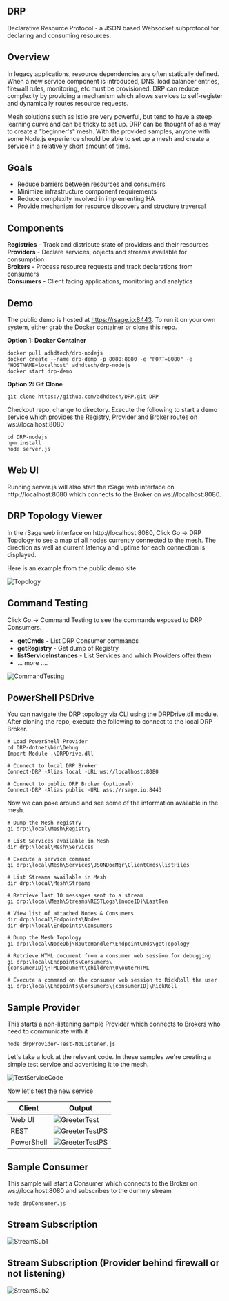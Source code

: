 ## DRP
Declarative Resource Protocol - a JSON based Websocket subprotocol for declaring and consuming resources.

## Overview
In legacy applications, resource dependencies are often statically defined.  When a new service component is
introduced, DNS, load balancer entries, firewall rules, monitoring, etc must be provisioned.  DRP can reduce
complexity by providing a mechanism which allows services to self-register and dynamically routes resource requests.

Mesh solutions such as Istio are very powerful, but tend to have a steep learning curve and can be tricky to set up.
DRP can be thought of as a way to create a "beginner's" mesh.  With the provided samples, anyone with some Node.js
experience should be able to set up a mesh and create a service in a relatively short amount of time.

## Goals
* Reduce barriers between resources and consumers
* Minimize infrastructure component requirements
* Reduce complexity involved in implementing HA
* Provide mechanism for resource discovery and structure traversal

## Components
**Registries** - Track and distribute state of providers and their resources<br>
**Providers** - Declare services, objects and streams available for consumption<br>
**Brokers** - Process resource requests and track declarations from consumers<br>
**Consumers** - Client facing applications, monitoring and analytics<br>

## Demo
The public demo is hosted at https://rsage.io:8443.  To run it on your own system, either grab the Docker container or clone this repo.


**Option 1: Docker Container**
```
docker pull adhdtech/drp-nodejs
docker create --name drp-demo -p 8080:8080 -e "PORT=8080" -e "HOSTNAME=localhost" adhdtech/drp-nodejs
docker start drp-demo
```

**Option 2: Git Clone**
```
git clone https://github.com/adhdtech/DRP.git DRP
```

Checkout repo, change to directory.  Execute the following to start a demo service which provides the Registry, Provider and Broker routes on ws://localhost:8080
```
cd DRP-nodejs
npm install
node server.js
```

## Web UI
Running server.js will also start the rSage web interface on http://localhost:8080 which connects to the Broker on ws://localhost:8080.

## DRP Topology Viewer
In the rSage web interface on http://localhost:8080, Click Go -> DRP Topology to see a map of all nodes currently connected to the mesh.  The direction as well as current latency and uptime for each connection is displayed.

Here is an example from the public demo site.

![Topology](img/drpTopologySample.png)

## Command Testing
Click Go -> Command Testing to see the commands exposed to DRP Consumers.<br>
* **getCmds** - List DRP Consumer commands<br>
* **getRegistry** - Get dump of Registry<br>
* **listServiceInstances** - List Services and which Providers offer them<br>
* ... more ....

![CommandTesting](img/commandTesting.png)

## PowerShell PSDrive
You can navigate the DRP topology via CLI using the DRPDrive.dll module.  After cloning the repo, execute the following to connect to the local DRP Broker.

```
# Load PowerShell Provider
cd DRP-dotnet\bin\Debug
Import-Module .\DRPDrive.dll

# Connect to local DRP Broker
Connect-DRP -Alias local -URL ws://localhost:8080

# Connect to public DRP Broker (optional)
Connect-DRP -Alias public -URL wss://rsage.io:8443
```

Now we can poke around and see some of the information available in the mesh.
```
# Dump the Mesh registry
gi drp:\local\Mesh\Registry

# List Services available in Mesh
dir drp:\local\Mesh\Services

# Execute a service command
gi drp:\local\Mesh\Services\JSONDocMgr\ClientCmds\listFiles

# List Streams available in Mesh
dir drp:\local\Mesh\Streams

# Retrieve last 10 messages sent to a stream
gi drp:\local\Mesh\Streams\RESTLogs\{nodeID}\LastTen

# View list of attached Nodes & Consumers
dir drp:\local\Endpoints\Nodes
dir drp:\local\Endpoints\Consumers

# Dump the Mesh Topology
gi drp:\local\NodeObj\RouteHandler\EndpointCmds\getTopology

# Retrieve HTML document from a consumer web session for debugging
gi drp:\local\Endpoints\Consumers\{consumerID}\HTMLDocument\children\0\outerHTML

# Execute a command on the consumer web session to RickRoll the user
gi drp:\local\Endpoints\Consumers\{consumerID}\RickRoll
```

## Sample Provider
This starts a non-listening sample Provider which connects to Brokers who need to communicate with it
```
node drpProvider-Test-NoListener.js
```

Let's take a look at the relevant code.  In these samples we're creating a simple test service and advertising it to the mesh.

![TestServiceCode](img/testServiceCode.png)

Now let's test the new service

Client|Output
---|---
Web UI|![GreeterTest](img/greeterTest.png)
REST|![GreeterTestPS](img/greeterTestREST.png)
PowerShell|![GreeterTestPS](img/greeterTestPS.png)


## Sample Consumer
This sample will start a Consumer which connects to the Broker on ws://localhost:8080 and subscribes to the dummy stream
```
node drpConsumer.js
```

## Stream Subscription
![StreamSub1](img/streamsub1.svg)


## Stream Subscription (Provider behind firewall or not listening)
![StreamSub2](img/streamsub2.svg)
